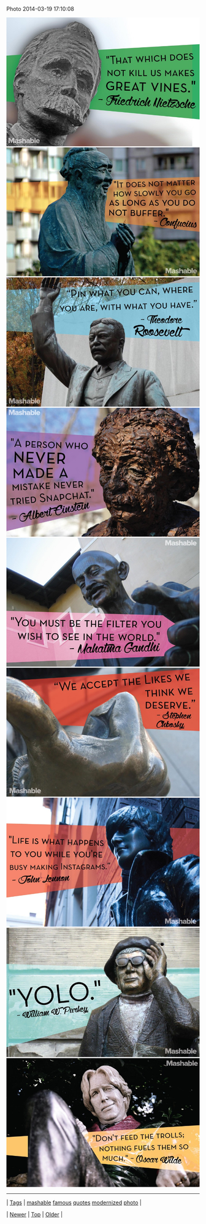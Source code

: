 <!--
title: Photo 2014-03-19 17
date: 2020-06-28T15:27:00.268Z
tags: mashable, famous, quotes, modernized, photo
-->


Photo 2014-03-19 17:10:08

![](80077943915-0.jpg)
![](80077943915-1.jpg)
![](80077943915-2.jpg)
![](80077943915-3.jpg)
![](80077943915-4.jpg)
![](80077943915-5.jpg)
![](80077943915-6.jpg)
![](80077943915-7.jpg)
![](80077943915-8.jpg)

<!--BOTTOM-POST-NAVIGATION-->
---

| [Tags](tags.md) | [mashable](tag-mashable.md) [famous](tag-famous.md) [quotes](tag-quotes.md) [modernized](tag-modernized.md) [photo](tag-photo.md) |

| [Newer](80076070190.md) | [Top](index.md) | [Older](80085036670.md) |